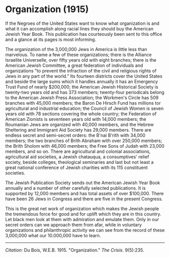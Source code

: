 # Organization (1915)

If the Negroes of the United States want to know what organization is and what it can accomplish along racial lines they should buy the American Jewish Year Book. This publication has courteously been sent to this office and a glance at its pages is most informing.

The organization of the 3,000,000 Jews in America is little less than marvelous. To name a few of these organizations; there is the Alliance Israelite Universelle, over fifty years old with eight branches; there is the American Jewish Committee, a great federation of individuals and organizations "to prevent the infraction of the civil and religious rights of Jews in any part of the world." Its fourteen districts cover the United States and beside the large sums which it handles annually it has an Emergency Trust Fund of nearly $200,000; the American Jewish Historical Society is twenty-two years old and has 373 members; twenty-four periodicals belong to the American Jewish Press Association; the Workmen's Circle has 509 branches with 45,000 members; the Baron De Hirsch Fund has millions tor agricultural and industrial education; the Council of Jewish Women is seven years old with 78 sections covering the whole country; the Federation of American Zionists is seventeen years old with 14,000 members; the Roumanian Jews are organized with 40,000 members, and the Hebrew Sheltering and Immigrant Aid Society has 29,000 members. There are endless secret and semi-secret orders: the B'nai B'rith with 34,000 members; the two branches of Brith Abraham with over 250,000 members; the Brith Sholom with 46,000 members; the Free Sons of Judah with 23,000 members, and so on. There are agricultural and colonial associations, agricultural aid societies, a Jewish chatauqua, a consumptives' relief society, beside colleges, theological seminaries and last but not least a great national conference of Jewish charities with its 115 constituent societies.

The Jewish Publication Society sends out the American Jewish Year Book annually and a number of other carefully selected publications. It is supported by 12,000 members and has total assets of over $100,000. There have been 26 Jews in Congress and there are five in the present Congress.

This is the great net work of organization which makes the Jewish people the tremendous force for good and for uplift which they are in this country. Let black men look at them with admiration and emulate them. Only in our secret orders can we approach them from afar, while in voluntary organizations and philanthropic activity we can see from the record of these 3,000,000 what our 10.000,000 have to learn.


______________
*Citation:* Du Bois, W.E.B.  1915. "Organization." *The Crisis*. 9(5):235.
